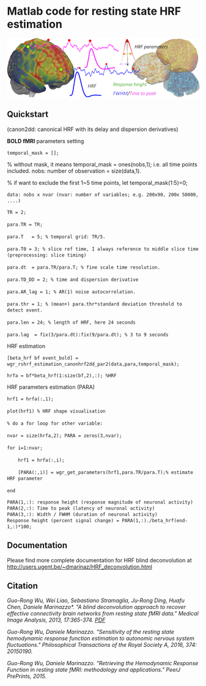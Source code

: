 Matlab code for resting state HRF estimation
========
![BOLD HRF](https://github.com/guorongwu/rsHRF/raw/master/docs/BOLD_HRF.png)

Quickstart 
-------------
(canon2dd: canonical HRF with its delay and dispersion derivatives) 

**BOLD fMRI** parameters setting
```
temporal_mask = []; 
```
% without mask, it means temporal_mask = ones(nobs,1); i.e. all time points included. nobs: number of observation = size(data,1).

% if want to exclude the first 1~5 time points, let temporal_mask(1:5)=0;
```
data: nobs x nvar (nvar: number of variables; e.g. 200x90, 200x 50000, ....)
```
```
TR = 2;

para.TR = TR;

para.T   = 5; % temporal grid: TR/5.

para.T0 = 3; % slice ref time, I always reference to middle slice time (preprocessing: slice timing)

para.dt  = para.TR/para.T; % fine scale time resolution.

para.TD_DD = 2; % time and dispersion derivative

para.AR_lag = 1; % AR(1) noise autocorrelation.

para.thr = 1; % (mean+) para.thr*standard deviation threshold to detect event.

para.len = 24; % length of HRF, here 24 seconds

para.lag  = fix(3/para.dt):fix(9/para.dt); % 3 to 9 seconds
```
HRF estimation

```
[beta_hrf bf event_bold] = wgr_rshrf_estimation_canonhrf2dd_par2(data,para,temporal_mask);
```
```
hrfa = bf*beta_hrf(1:size(bf,2),:); %HRF
```
HRF parameters estimation (PARA)

```
hrf1 = hrfa(:,1); 

plot(hrf1) % HRF shape visualisation

% do a for loop for other variable: 

nvar = size(hrfa,2); PARA = zeros(3,nvar);

for i=1:nvar; 

	hrf1 = hrfa(:,i); 
	
	[PARA(:,i)] = wgr_get_parameters(hrf1,para.TR/para.T);% estimate HRF parameter 
	
end
```
```
PARA(1,:): response height (response magnitude of neuronal activity)
PARA(2,:): Time to peak (latency of neuronal activity)
PARA(3,:): Width / FWHM (duration of neuronal activity)
Response height (percent signal change) = PARA(1,:)./beta_hrf(end-1,:)*100; 

```

Documentation
-------------
Please find more complete documentation for HRF blind deconvolution at
http://users.ugent.be/~dmarinaz/HRF_deconvolution.html

**Citation**
--------

_Guo-Rong Wu, Wei Liao, Sebastiano Stramaglia, Ju-Rong Ding, Huafu Chen, Daniele Marinazzo*. "A blind deconvolution approach to recover effective connectivity brain networks from resting state fMRI data." Medical Image Analysis, 2013, 17:365-374. [PDF](https://github.com/guorongwu/rsHRF/raw/master/docs/2013_MIA.pdf)_

_Guo-Rong Wu, Daniele Marinazzo. "Sensitivity of the resting state hemodynamic response function estimation to autonomic nervous system fluctuations." Philosophical Transactions of the Royal Society A, 2016, 374: 20150190._

_Guo-Rong Wu, Daniele Marinazzo. "Retrieving the Hemodynamic Response Function in resting state fMRI: methodology and applications." PeerJ PrePrints, 2015._
